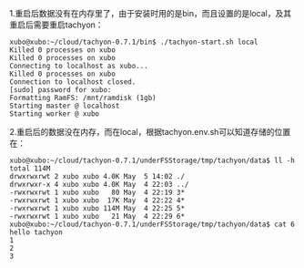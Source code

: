 
1.重启后数据没有在内存里了，由于安装时用的是bin，而且设置的是local，及其重启后需要重启tachyon：

	xubo@xubo:~/cloud/tachyon-0.7.1/bin$ ./tachyon-start.sh local
	Killed 0 processes on xubo
	Killed 0 processes on xubo
	Connecting to localhost as xubo...
	Killed 0 processes on xubo
	Connection to localhost closed.
	[sudo] password for xubo: 
	Formatting RamFS: /mnt/ramdisk (1gb)
	Starting master @ localhost
	Starting worker @ xubo

2.重启后的数据没在内存，而在local，根据tachyon.env.sh可以知道存储的位置在：

	xubo@xubo:~/cloud/tachyon-0.7.1/underFSStorage/tmp/tachyon/data$ ll -h
	total 114M
	drwxrwxrwt 2 xubo xubo 4.0K May  5 14:02 ./
	drwxrwxr-x 4 xubo xubo 4.0K May  4 22:03 ../
	-rwxrwxrwt 1 xubo xubo   80 May  4 22:19 3*
	-rwxrwxrwt 1 xubo xubo  17K May  4 22:22 4*
	-rwxrwxrwt 1 xubo xubo 114M May  4 22:25 5*
	-rwxrwxrwt 1 xubo xubo   21 May  4 22:29 6*
	xubo@xubo:~/cloud/tachyon-0.7.1/underFSStorage/tmp/tachyon/data$ cat 6 
	hello tachyon
	1
	2
	3



